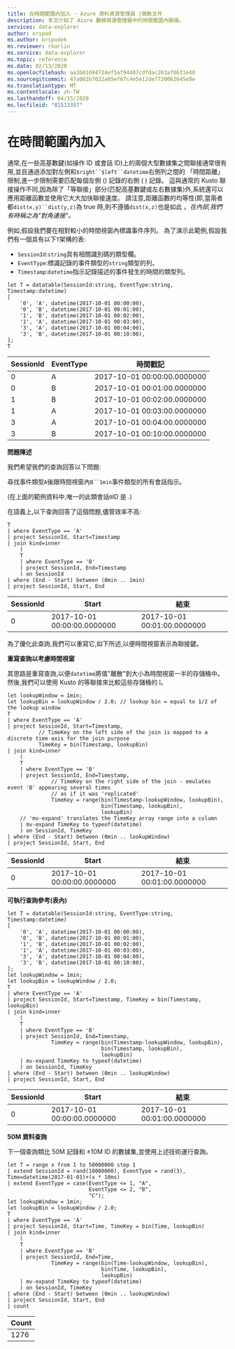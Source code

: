 ```yaml
---
title: 在時間範圍內加入 - Azure 資料資源管理員 |微軟文件
description: 本文介紹了 Azure 數據資源管理器中的時間範圍內聯接。
services: data-explorer
author: orspod
ms.author: orspodek
ms.reviewer: rkarlin
ms.service: data-explorer
ms.topic: reference
ms.date: 02/13/2020
ms.openlocfilehash: aa3b81694714ef5af94407cdfdac263af0631e40
ms.sourcegitcommit: 47a002b7032a05ef67c4e5e12de7720062645e9e
ms.translationtype: MT
ms.contentlocale: zh-TW
ms.lasthandoff: 04/15/2020
ms.locfileid: "81513357"
---
```

# <a name="joining-within-time-window"></a>在時間範圍內加入

通常,在一些高基數鍵(如操作 ID 或會話 ID)上的兩個大型數據集之間聯接通常很有用,並且通過添加對左側和`$right``$left``datetime`右側列之間的 「時間距離」限制,進一步限制需要匹配每個左側 () 記錄的右側 ( ) 記錄。 這與通常的 Kusto 聯接操作不同,因為除了「等聯接」部分(匹配高基數鍵或左右數據集)外,系統還可以應用距離函數並使用它大大加快聯接速度。 請注意,距離函數的均等性(即,當兩者都`dist(x,y)``dist(y,z)`為 true 時,則不遵循`dist(x,z)`也是如此 。*在內部,我們有時稱之為"對角連接"。*

例如,假設我們要在相對較小的時間視窗內標識事件序列。 為了演示此範例,假設我們有一個具有以下`T`架構的表:

- `SessionId`:`string`具有相關識別碼的類型欄。
- `EventType`:標識記錄的事件類型的`string`類型的列。
- `Timestamp`:`datetime`指示記錄描述的事件發生的時間的類型列。

```kusto
let T = datatable(SessionId:string, EventType:string, Timestamp:datetime)
[
    '0', 'A', datetime(2017-10-01 00:00:00),
    '0', 'B', datetime(2017-10-01 00:01:00),
    '1', 'B', datetime(2017-10-01 00:02:00),
    '1', 'A', datetime(2017-10-01 00:03:00),
    '3', 'A', datetime(2017-10-01 00:04:00),
    '3', 'B', datetime(2017-10-01 00:10:00),
];
T
```

|SessionId|EventType|時間戳記|
|---|---|---|
|0|A|2017-10-01 00:00:00.0000000|
|0|B|2017-10-01 00:01:00.0000000|
|1|B|2017-10-01 00:02:00.0000000|
|1|A|2017-10-01 00:03:00.0000000|
|3|A|2017-10-01 00:04:00.0000000|
|3|B|2017-10-01 00:10:00.0000000|


**問題陳述**

我們希望我們的查詢回答以下問題:

   尋找事件類型`A`後跟時間視窗內`B``1min`事件類型的所有會話指示。

(在上面的範例資料中,唯一的此類會話`0`ID 是 .)

在語義上,以下查詢回答了這個問題,儘管效率不高:

```kusto
T 
| where EventType == 'A'
| project SessionId, Start=Timestamp
| join kind=inner
    (
    T 
    | where EventType == 'B'
    | project SessionId, End=Timestamp
    ) on SessionId
| where (End - Start) between (0min .. 1min)
| project SessionId, Start, End 

```

|SessionId|Start|結束|
|---|---|---|
|0|2017-10-01 00:00:00.0000000|2017-10-01 00:01:00.0000000|

為了優化此查詢,我們可以重寫它,如下所述,以便時間視窗表示為聯接鍵。

**重寫查詢以考慮時間視窗**

其思路是重寫查詢,以便`datetime`將值"離散"到大小為時間視窗一半的存儲桶中。
然後,我們可以使用 Kusto 的等聯接來比較這些存儲桶的 I。

```kusto
let lookupWindow = 1min;
let lookupBin = lookupWindow / 2.0; // lookup bin = equal to 1/2 of the lookup window
T 
| where EventType == 'A'
| project SessionId, Start=Timestamp,
          // TimeKey on the left side of the join is mapped to a discrete time axis for the join purpose
          TimeKey = bin(Timestamp, lookupBin)
| join kind=inner
    (
    T 
    | where EventType == 'B'
    | project SessionId, End=Timestamp,
              // TimeKey on the right side of the join - emulates event 'B' appearing several times
              // as if it was 'replicated'
              TimeKey = range(bin(Timestamp-lookupWindow, lookupBin),
                              bin(Timestamp, lookupBin),
                              lookupBin)
    // 'mv-expand' translates the TimeKey array range into a column
    | mv-expand TimeKey to typeof(datetime)
    ) on SessionId, TimeKey 
| where (End - Start) between (0min .. lookupWindow)
| project SessionId, Start, End 
```

|SessionId|Start|結束|
|---|---|---|
|0|2017-10-01 00:00:00.0000000|2017-10-01 00:01:00.0000000|


**可執行查詢參考(表內)**

```kusto
let T = datatable(SessionId:string, EventType:string, Timestamp:datetime)
[
    '0', 'A', datetime(2017-10-01 00:00:00),
    '0', 'B', datetime(2017-10-01 00:01:00),
    '1', 'B', datetime(2017-10-01 00:02:00),
    '1', 'A', datetime(2017-10-01 00:03:00),
    '3', 'A', datetime(2017-10-01 00:04:00),
    '3', 'B', datetime(2017-10-01 00:10:00),
];
let lookupWindow = 1min;
let lookupBin = lookupWindow / 2.0;
T 
| where EventType == 'A'
| project SessionId, Start=Timestamp, TimeKey = bin(Timestamp, lookupBin)
| join kind=inner
    (
    T 
    | where EventType == 'B'
    | project SessionId, End=Timestamp,
              TimeKey = range(bin(Timestamp-lookupWindow, lookupBin),
                              bin(Timestamp, lookupBin),
                              lookupBin)
    | mv-expand TimeKey to typeof(datetime)
    ) on SessionId, TimeKey 
| where (End - Start) between (0min .. lookupWindow)
| project SessionId, Start, End 
```

|SessionId|Start|結束|
|---|---|---|
|0|2017-10-01 00:00:00.0000000|2017-10-01 00:01:00.0000000|


**50M 資料查詢**

下一個查詢類比 50M 記錄和 ±10M ID 的數據集,並使用上述技術運行查詢。

```kusto
let T = range x from 1 to 50000000 step 1
| extend SessionId = rand(10000000), EventType = rand(3), Time=datetime(2017-01-01)+(x * 10ms)
| extend EventType = case(EventType <= 1, "A",
                          EventType <= 2, "B",
                          "C");
let lookupWindow = 1min;
let lookupBin = lookupWindow / 2.0;
T 
| where EventType == 'A'
| project SessionId, Start=Time, TimeKey = bin(Time, lookupBin)
| join kind=inner
    (
    T 
    | where EventType == 'B'
    | project SessionId, End=Time, 
              TimeKey = range(bin(Time-lookupWindow, lookupBin), 
                              bin(Time, lookupBin),
                              lookupBin)
    | mv-expand TimeKey to typeof(datetime)
    ) on SessionId, TimeKey 
| where (End - Start) between (0min .. lookupWindow)
| project SessionId, Start, End 
| count 
```

|Count|
|---|
|1276|